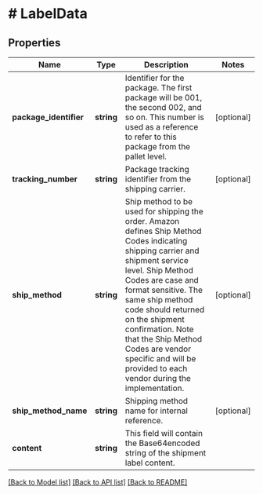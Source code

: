# # LabelData

## Properties

Name | Type | Description | Notes
------------ | ------------- | ------------- | -------------
**package_identifier** | **string** | Identifier for the package. The first package will be 001, the second 002, and so on. This number is used as a reference to refer to this package from the pallet level. | [optional]
**tracking_number** | **string** | Package tracking identifier from the shipping carrier. | [optional]
**ship_method** | **string** | Ship method to be used for shipping the order. Amazon defines Ship Method Codes indicating shipping carrier and shipment service level. Ship Method Codes are case and format sensitive. The same ship method code should returned on the shipment confirmation. Note that the Ship Method Codes are vendor specific and will be provided to each vendor during the implementation. | [optional]
**ship_method_name** | **string** | Shipping method name for internal reference. | [optional]
**content** | **string** | This field will contain the Base64encoded string of the shipment label content. |

[[Back to Model list]](../../README.md#models) [[Back to API list]](../../README.md#endpoints) [[Back to README]](../../README.md)
